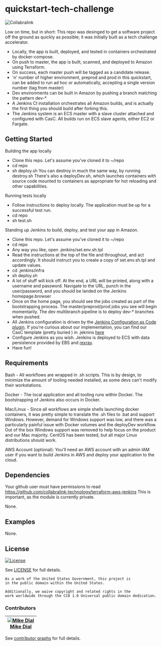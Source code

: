 # quickstart-tech-challenge

![Collabralink](https://collabralink.com/wp-content/uploads/logo.png)

Low on time, but in short:  This repo was desinged to get a software project off the ground as quickly as possible; it was initially built as a tech challenge accelerator.

- Locally, the app is built, deployed, and tested in containers orchestrated by docker-compose.
- On push to master, the app is built, scanned, and deployed to Amazon using Terraform.
- On success, each master push will be tagged as a candidate release.
- 'n' number of higher environment, preprod and prod in this quickstart, can be added to run ad hoc or automatically, accepting a single version number (tag from master)
- Dev environments can be built in Amazon by pushing a branch matching the pattern dev-*
- A Jenkins CI installation orchestrates all Amazon builds, and is actually the first thing you should build after forking this.
- The Jenkins system is an ECS master with a slave cluster attached and configured with CasC.  All builds run on ECS slave agents, either EC2 or Fargate.


## Getting Started

Building the app locally
- Clone this repo.  Let's assume you've cloned it to ~/repo
- cd repo
- sh deploy.sh
You can destroy in much the same way, by running destroy.sh
There's also a deployDev.sh, which launches containers with source code mounted to containers as appropriate for hot reloading and other capabilities.

Running tests locally
- Follow instructions to deploy locally.  The application must be up for a successful test run.
- cd repo
- sh test.sh

Standing up Jenkins to build, deploy, and test your app in Amazon.
- Clone this repo.  Let's assume you've cloned it to ~/repo
- cd repo
- Any way you like, open .jenkins/set.env.sh.tpl
- Read the instructions at the top of the file and throughout, and act accordingly.  It should instruct you to create a copy of set.env.sh.tpl and update values.
- cd .jenkins/infra
- sh deploy.sh
- A lot of stuff will kick off.  At the end, a URL will be printed, along with a username and password.  Navigate to the URL, punch in the user/password, and you should be landed on the Jenkins homepage.browser  
- Once on the home page, you should see the jobs created as part of the bootstrapping process.  The master/preprod/prod jobs you see will begin momentarily.  The dev multibranch pipeline is to deploy dev-* branches when pushed.
- All Jenkins configuration is driven by the [Jenkins Configuration as Code plugin](https://github.com/jenkinsci/configuration-as-code-plugin).  If you're curious about our implementation, you can find our CasC template (pretty buried ) in .jeknins [here](.jenkins/infra/terraform/jenkins/jenkins_image/files/casc/jenkins.yml.tpl)
- Configure Jenkins as you wish.  Jenkins is deployed to ECS with data persistence provided by EBS and [rexray](https://github.com/rexray/rexray).
- Have fun!

## Requirements

Bash - All workflows are wrapped in .sh scripts.  This is by design, to minimize the amount of tooling needed installed, as some devs can't modify their workstations.

Docker - The local application and all tooling runs within Docker.  The bootstrapping of Jenkins also occurs in Docker.

Mac/Linux - Since all workflows are simple shells launching docker containers, it was pretty simple to translate the .sh files to .bat and support Windows.  However, demand for Windows support was low, and there was a particularly painful issue with Docker volumes and the deployDev workflow.  Out of the box Windows support was removed to help focus on the product and our Mac majority.  CentOS has been tested, but all major Linux distributions should work.

AWS Account (optional):  You'll need an AWS account with an admin IAM user if you want to build Jenkins in AWS and deploy your application to the cloud.

## Dependencies
Your github user must have permissions to read https://github.com/collabralink-technology/terraform-aws-jenkins
This is important, as the module is currently private.

None.

## Examples
None.

## License

[![License](https://img.shields.io/badge/License-CC0--1.0--Universal-blue.svg)](https://creativecommons.org/publicdomain/zero/1.0/legalcode)

See [LICENSE](LICENSE.md) for full details.

```text
As a work of the United States Government, this project is
in the public domain within the United States.

Additionally, we waive copyright and related rights in the
work worldwide through the CC0 1.0 Universal public domain dedication.
```

### Contributors

|  [![Mike Dial][dial_avatar]][dial_homepage]<br/>[Mike Dial][dial_homepage] |
|---|

  [dial_homepage]: https://github.com/mdial89f
  [dial_avatar]: https://avatars.githubusercontent.com/mdial89f?size=150

See [contributor graphs](https://github.com/collabralink-technology/quickstart-tech-challenge/graphs/contributors) for full details.
